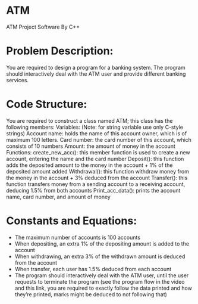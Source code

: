 # ATM
ATM Project Software By C++
# Problem Description:
You are required to design a program for a banking system. The program should
interactively deal with the ATM user and provide different banking services.
# Code Structure:
You are required to construct a class named ATM; this class has the following members:
Variables: (Note: for string variable use only C-style strings)
Account name: holds the name of this account owner, which is of maximum 100 letters.
Card number: the card number of this account, which consists of 10 numbers
Amount: the amount of money in the account
Functions:
create_new_acc(): this member function is used to create a new account, entering the
name and the card number
Deposit(): this function adds the deposited amount to the money in the account + 1% of the
deposited amount added
Withdrawal(): this function withdraw money from the money in the account + 3% deduced
from the account
Transfer(): this function transfers money from a sending account to a receiving account,
deducing 1.5% from both accounts
Print_acc_data(): prints the account name, card number, and amount of money
# Constants and Equations:
- The maximum number of accounts is 100 accounts
- When depositing, an extra 1% of the depositing amount is added to the account
- When withdrawing, an extra 3% of the withdrawn amount is deduced from the account
- When transfer, each user has 1.5% deduced from each account
- The program should interactively deal with the ATM user, until the user requests to
terminate the program (see the program flow in the video and this link, you are required to
exactly follow the data printed and how they’re printed, marks might be deduced to not
following that)

